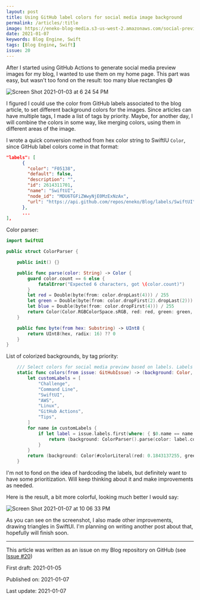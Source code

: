 ```yaml
---
layout: post
title: Using GitHub label colors for social media image background
permalink: /articles/:title
image: https://eneko-blog-media.s3-us-west-2.amazonaws.com/social-preview/issue-20.png
date: 2021-01-07
keywords: Blog Engine, Swift
tags: [Blog Engine, Swift]
issue: 20
---
```


After I started using GitHub Actions to generate social media preview images for my blog, I wanted to use them on my home page. This part was easy, but wasn't too fond on the result: too many blue rectangles 😅

![Screen Shot 2021-01-03 at 6 24 54 PM](https://user-images.githubusercontent.com/32922/103723611-50d13800-4f87-11eb-9135-b4a6e1774e8b.png)

I figured I could use the color from GitHub labels associated to the blog article, to set different background colors for the images. Since articles can have multiple tags, I made a list of tags by priority. Maybe, for another day, I will combine the colors in some way, like merging colors, using them in different areas of the image.

I wrote a quick conversion method from hex color string to SwiftIU `Color`, since GitHub label colors come in that format:

```json
"labels": [
      {
        "color": "F05138",
        "default": false,
        "description": "",
        "id": 2614311701,
        "name": "SwiftUI",
        "node_id": "MDU6TGFiZWwyNjE0MzExNzAx",
        "url": "https://api.github.com/repos/eneko/Blog/labels/SwiftUI"
      },
      ...
],
```

Color parser:

```swift
import SwiftUI

public struct ColorParser {

    public init() {}

    public func parse(color: String) -> Color {
        guard color.count == 6 else {
            fatalError("Expected 6 characters, got \(color.count)")
        }
        let red = Double(byte(from: color.dropLast(4))) / 255
        let green = Double(byte(from: color.dropFirst(2).dropLast(2))) / 255
        let blue = Double(byte(from: color.dropFirst(4))) / 255
        return Color(Color.RGBColorSpace.sRGB, red: red, green: green, blue: blue, opacity: 1.0)
    }

    public func byte(from hex: Substring) -> UInt8 {
        return UInt8(hex, radix: 16) ?? 0
    }
}
```

List of colorized backgrounds, by tag priority:

```swift
    /// Select colors for social media preview based on labels. Labels are prioritized as ordered below (from less common to more common).
    static func colors(from issue: GitHubIssue) -> (background: Color, foreground: Color) {
        let customLabels = [
            "Challenge",
            "Command Line",
            "SwiftUI",
            "AWS",
            "Linux",
            "GitHub Actions",
            "Tips",
        ]
        for name in customLabels {
            if let label = issue.labels.first(where: { $0.name == name }) {
                return (background: ColorParser().parse(color: label.color), foreground: .white)
            }
        }
        return (background: Color(#colorLiteral(red: 0.1843137255, green: 0.5411764706, blue: 1, alpha: 1)), foreground: .white)
    }
```

I'm not to fond on the idea of hardcoding the labels, but definitely want to have some prioritization. Will keep thinking about it and make improvements as needed.

Here is the result, a bit more colorful, looking much better I would say:

![Screen Shot 2021-01-07 at 10 06 33 PM](https://user-images.githubusercontent.com/32922/103980388-aac33080-5134-11eb-93fc-aecb45b8127e.png)

As you can see on the screenshot, I also made other improvements, drawing triangles in SwiftUI. I'm planning on writing another post about that, hopefully will finish soon.


---

<div class="post-closure">
    <p>This article was written as an issue on my Blog repository on GitHub (see <a target="_blank" href="https://github.com/eneko/Blog/issues/20">Issue #20</a>)</p>
    <p>First draft: 2021-01-05</p>
    <p>Published on: 2021-01-07</p>
    <p>Last update: 2021-01-07</p>
</div>
